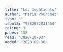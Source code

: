 ```yaml
---
title: "Les Impatients"
author: "Maria Pourchet"
isbn: ""
isbn13: "9782072831454"
rating: 3
pages: 188
read: "2020-10-03"
added: "2020-09-30"
---
```


